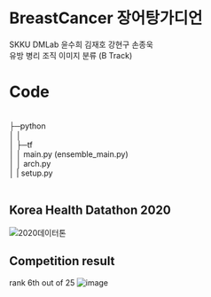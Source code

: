 # BreastCancer 장어탕가디언 
SKKU DMLab 윤수희 김재호 강현구 손종욱 <br/>
유방 병리 조직 이미지 분류 (B Track)
# Code
<br/>
├─python<br/>  
│  │    <br/>
│  ├─tf  <br/>
│  │      main.py (ensemble_main.py)<br/>  
│  │      arch.py  <br/>
│  |      setup.py  <br/>
<br/>

## Korea Health Datathon 2020
![2020데이터톤](https://user-images.githubusercontent.com/59590383/112407961-49395800-8d5a-11eb-99d9-e6d7aa42535e.JPG)
<br/>
## Competition result
rank 6th out of 25
![image](https://user-images.githubusercontent.com/59590383/112408218-c5cc3680-8d5a-11eb-9d57-6fa85e02dae0.png)

